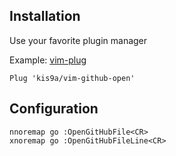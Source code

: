 ## Installation

Use your favorite plugin manager

Example: [vim-plug](https://github.com/junegunn/vim-plug)

```vim
Plug 'kis9a/vim-github-open'
```

## Configuration

```vim
nnoremap go :OpenGitHubFile<CR>
xnoremap go :OpenGitHubFileLine<CR>
```

